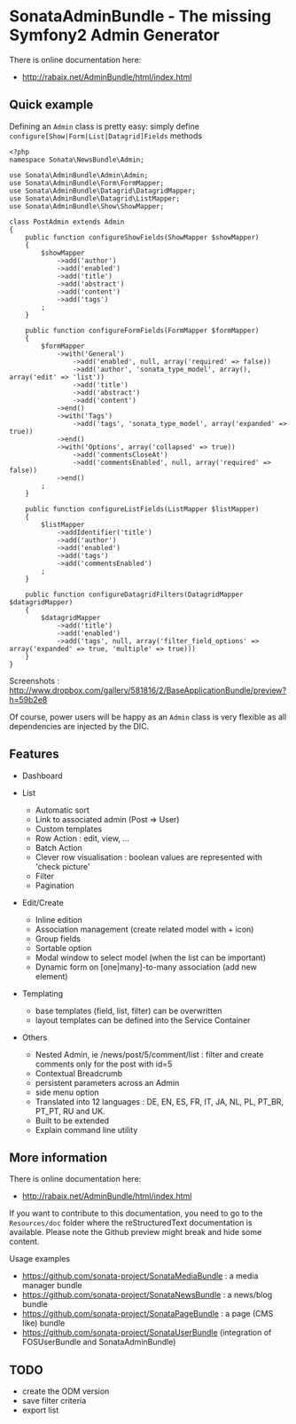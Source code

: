 SonataAdminBundle - The missing Symfony2 Admin Generator
========================================================

There is online documentation here:

 - http://rabaix.net/AdminBundle/html/index.html

Quick example
-------------

Defining an ``Admin`` class is pretty easy: simply define ``configure[Show|Form|List|Datagrid]Fields`` methods

    <?php
    namespace Sonata\NewsBundle\Admin;

    use Sonata\AdminBundle\Admin\Admin;
    use Sonata\AdminBundle\Form\FormMapper;
    use Sonata\AdminBundle\Datagrid\DatagridMapper;
    use Sonata\AdminBundle\Datagrid\ListMapper;
    use Sonata\AdminBundle\Show\ShowMapper;

    class PostAdmin extends Admin
    {
        public function configureShowFields(ShowMapper $showMapper)
        {
            $showMapper
                ->add('author')
                ->add('enabled')
                ->add('title')
                ->add('abstract')
                ->add('content')
                ->add('tags')
            ;
        }

        public function configureFormFields(FormMapper $formMapper)
        {
            $formMapper
                ->with('General')
                    ->add('enabled', null, array('required' => false))
                    ->add('author', 'sonata_type_model', array(), array('edit' => 'list'))
                    ->add('title')
                    ->add('abstract')
                    ->add('content')
                ->end()
                ->with('Tags')
                    ->add('tags', 'sonata_type_model', array('expanded' => true))
                ->end()
                ->with('Options', array('collapsed' => true))
                    ->add('commentsCloseAt')
                    ->add('commentsEnabled', null, array('required' => false))
                ->end()
            ;
        }

        public function configureListFields(ListMapper $listMapper)
        {
            $listMapper
                ->addIdentifier('title')
                ->add('author')
                ->add('enabled')
                ->add('tags')
                ->add('commentsEnabled')
            ;
        }

        public function configureDatagridFilters(DatagridMapper $datagridMapper)
        {
            $datagridMapper
                ->add('title')
                ->add('enabled')
                ->add('tags', null, array('filter_field_options' => array('expanded' => true, 'multiple' => true)))
        }
    }

Screenshots : http://www.dropbox.com/gallery/581816/2/BaseApplicationBundle/preview?h=59b2e8

Of course, power users will be happy as an ``Admin`` class is very flexible as all dependencies are
injected by the DIC.

Features
--------

  - Dashboard

  - List

    - Automatic sort
    - Link to associated admin (Post => User)
    - Custom templates
    - Row Action : edit, view, ...
    - Batch Action
    - Clever row visualisation : boolean values are represented with 'check picture'
    - Filter
    - Pagination

  - Edit/Create

    - Inline edition
    - Association management (create related model with + icon)
    - Group fields
    - Sortable option
    - Modal window to select model (when the list can be important)
    - Dynamic form on [one|many]-to-many association (add new element)

  - Templating

    - base templates (field, list, filter) can be overwritten
    - layout templates can be defined into the Service Container

  - Others

    - Nested Admin, ie /news/post/5/comment/list : filter and create comments only for the post with id=5
    - Contextual Breadcrumb
    - persistent parameters across an Admin
    - side menu option
    - Translated into 12 languages : DE, EN, ES, FR, IT, JA, NL, PL, PT_BR, PT_PT, RU and UK.
    - Built to be extended
    - Explain command line utility


More information
----------------

There is online documentation here:

 - http://rabaix.net/AdminBundle/html/index.html

If you want to contribute to this documentation, you need to go to the ``Resources/doc`` folder where
the reStructuredText documentation is available.
Please note the Github preview might break and hide some content.

Usage examples

 - https://github.com/sonata-project/SonataMediaBundle : a media manager bundle
 - https://github.com/sonata-project/SonataNewsBundle : a news/blog bundle
 - https://github.com/sonata-project/SonataPageBundle : a page (CMS like) bundle
 - https://github.com/sonata-project/SonataUserBundle (integration of FOSUserBundle and SonataAdminBundle)

TODO
----

  - create the ODM version
  - save filter criteria
  - export list
